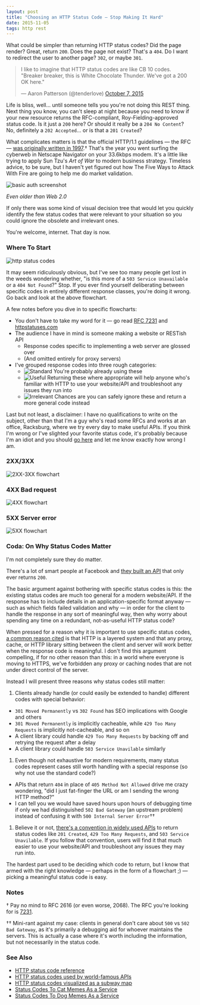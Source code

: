 ```yaml
---
layout: post
title: "Choosing an HTTP Status Code — Stop Making It Hard"
date: 2015-11-05
tags: http rest
---
```


What could be simpler than returning HTTP status codes?  Did the page render?
Great, return `200`.  Does the page not exist?  That's a `404`.  Do I want to
redirect the user to another page?  `302`, or maybe `301`.

<blockquote class="twitter-tweet"><p lang="en" dir="ltr">I like to imagine that HTTP status codes are like CB 10 codes. &quot;Breaker breaker, this is White Chocolate Thunder. We&#39;ve got a 200 OK here.&quot;</p>&mdash; Aaron Patterson (@tenderlove) <a href="https://twitter.com/tenderlove/status/651905056300634112">October 7, 2015</a></blockquote>
<script async src="//platform.twitter.com/widgets.js" charset="utf-8"></script>

Life is bliss, well... until someone tells you you're not doing this REST
thing.  Next thing you know, you can't sleep at night because you need to know
if your new resource returns the RFC-compliant, Roy-Fielding-approved status
code.  Is it just a `200` here?  Or should it really be a `204 No Content`?
No, definitely a `202 Accepted`... or is that a `201 Created`?

What complicates matters is that the official HTTP/1.1 guidelines — the RFC —
[was originally written in 1997][rfc2068].†  That's the year you went surfing
the cyberweb in Netscape Navigator on your 33.6kbps modem.  It's a little like
trying to apply Sun Tzu's *Art of War* to modern business strategy.  Timeless
advice, to be sure, but I haven't yet figured out how The Five Ways to Attack
With Fire are going to help me do market validation.

![basic auth screenshot]()

*Even older than Web 2.0*

If only there was some kind of visual decision tree that would let you quickly
identify the few status codes that were relevant to your situation so you could
ignore the obsolete and irrelevant ones.

You're welcome, internet.  That day is now.

### Where To Start

![http status codes](/assets/HTTP-Status-Codes.svg)

It may seem ridiculously obvious, but I've see too many people get lost in the
weeds wondering whether, "is this more of a `503 Service Unavailable` or a `404
Not Found`?"  Stop.  If you ever find yourself deliberating between specific
codes in entirely different response classes, you're doing it wrong.  Go back
and look at the above flowchart.

A few notes before you dive in to specific flowcharts:

- You don't have to take my word for it — go read [RFC 7231][rfc7231] and
  [httpstatuses.com][httpstatuses]
- The audience I have in mind is someone making a website or RESTish API
  - Response codes specific to implementing a web server are glossed over
  - (And omitted entirely for proxy servers)
- I've grouped response codes into three rough categories:
  - ![Standard](/assets/HTTP-Status-Codes-Standard.svg) You're probably already using these
  - ![Useful](/assets/HTTP-Status-Codes-Useful.svg) Returning these where
    appropriate will help anyone who's familiar with HTTP to use your
    website/API and troubleshoot any issues they run into
  - ![Irrelevant](/assets/HTTP-Status-Codes-Irrelevant.svg) Chances are you
    can safely ignore these and return a more general code instead

Last but not least, a disclaimer: I have no qualifications to write on the
subject, other than that I'm a guy who's read some RFCs and works at an office,
Racksburg, where we try every day to make useful APIs.  If you think I'm wrong
or I've slighted your favorite status code, it's probably because I'm an idiot
and you should <a href="#FIXME-reddit-link">go here</a> and let me know exactly
how wrong I am.

### 2XX/3XX

![2XX-3XX flowchart](/assets/HTTP-2XX-3XX-Status-Codes.svg)

### 4XX Bad request

![4XX flowchart](/assets/HTTP-4XX-Status-Codes.svg)

### 5XX Server error

![5XX flowchart](/assets/HTTP-5XX-Status-Codes.svg)

### Coda: On Why Status Codes Matter

I'm not completely sure they do matter.

There's a lot of smart people at Facebook and [they built an API][graph-api]
that only ever returns `200`.

The basic argument against bothering with specific status codes is this: the
existing status codes are much too general for a modern website/API.  If the
response has to include details in an application-specific format anyway — such
as which fields failed validation and why — in order for the client to handle
the response in any sort of meaningful way, then why worry about spending any
time on a redundant, not-as-useful HTTP status code?

When pressed for a reason why it is important to use specific status codes, [a
common reason cited][layered-system] is that HTTP is a layered system and that
any proxy, cache, or HTTP library sitting between the client and server will
work better when the response code is meaningful.  I don't find this argument
compelling, if for no other reason than this: in a world where everyone is
moving to HTTPS, we've forbidden any proxy or caching nodes that are not under
direct control of the server.

Instead I will present three reasons why status codes still matter:

1. Clients already handle (or could easily be extended to handle) different
   codes with special behavior:
  - `301 Moved Permanently` vs `302 Found` has SEO implications with Google and others
  - `301 Moved Permanently` is implicitly cacheable, while `429 Too Many Requests` is implicitly not-cacheable, and so on
  - A client library could handle `429 Too Many Requests` by backing off and retrying the request after a delay
  - A client library could handle `503 Service Unavilable` similarly

1. Even though not exhaustive for modern requirements, many status codes
   represent cases still worth handling with a special response (so why not use
   the standard code?)
  - APIs that return `404` in place of `405 Method Not Allowed` drive me crazy
    wondering, "did I just fat-finger the URL or am I sending the wrong HTTP
    method?"
  - I can tell you we would have saved hours upon hours of debugging time if
    only we had distinguished `502 Bad Gateway` (an upstream problem) instead
    of confusing it with `500 Internal Server Error`†† 

1. Believe it or not, [there's a convention in widely used APIs][status-usage]
   to return status codes like `201 Created`, `429 Too Many Requests`, and `503
   Service Unavilable`.  If you follow that convention, users will find it that
   much easier to use your website/API and troubleshoot any issues they may
   run into.

The hardest part used to be deciding which code to return, but I know that
armed with the right knowledge — perhaps in the form of a flowchart ;) —
picking a meaningful status code is easy.

### Notes

† Pay no mind to RFC 2616 (or even worse, 2068).  The RFC you're looking for is
[7231][rfc7231].

†† Mini-rant against my case: clients in general don't care about `500` vs `502
Bad Gateway`, as it's primarily a debugging aid for whoever maintains the
servers.  This is actually a case where it's worth including the information,
but not necessarily in the status code.

### See Also

- [HTTP status code reference][httpstatuses]
- [HTTP status codes used by world-famous APIs][status-usage]
- [HTTP status codes visualized as a subway map](http://restlet.com/http-status-codes-map)
- [Status Codes To Cat Memes As a Service](https://http.cat/)
- [Status Codes To Dog Memes As a Service](http://httpstatusdogs.com/)

[graph-api]: https://developers.facebook.com/docs/graph-api
[httpstatuses]: https://httpstatuses.com/
[layered-system]: http://stackoverflow.com/a/31330860/27581
[rfc2068]: https://tools.ietf.org/html/rfc2068
[rfc7231]: https://tools.ietf.org/html/rfc7231
[status-usage]: https://gist.github.com/vkostyukov/32c84c0c01789425c29a
